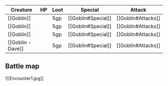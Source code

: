 
| Creature          | HP  | Loot | Special            | Attack             |
| ----------------- | --- | ---- | ------------------ | ------------------ |
| [[Goblin]]        |     | 5gp  | [[Goblin#Special]] | [[Goblin#Attacks]] |
| [[Goblin]]        |     | 5gp  | [[Goblin#Special]] | [[Goblin#Attacks]] |
| [[Goblin]]        |     | 5gp  | [[Goblin#Special]] | [[Goblin#Attacks]] |
| [[Goblin - Dave]] |     | 5gp  | [[Goblin#Special]] | [[Goblin#Attacks]] |
## Battle map
![[Encounter1.jpg]]
